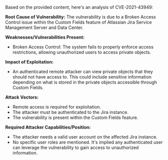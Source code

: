 Based on the provided content, here's an analysis of CVE-2021-43949:

**Root Cause of Vulnerability:**
The vulnerability is due to a Broken Access Control issue within the Custom Fields feature of Atlassian Jira Service Management Server and Data Center.

**Weaknesses/Vulnerabilities Present:**
- Broken Access Control: The system fails to properly enforce access restrictions, allowing unauthorized users to access private objects.

**Impact of Exploitation:**
- An authenticated remote attacker can view private objects that they should not have access to. This could include sensitive information depending on what is stored in the private objects accessible through Custom Fields.

**Attack Vectors:**
- Remote access is required for exploitation.
- The attacker must be authenticated to the Jira instance.
- The vulnerability is present within the Custom Fields feature.

**Required Attacker Capabilities/Position:**
- The attacker needs a valid user account on the affected Jira instance.
- No specific user roles are mentioned. It's implied any authenticated user can leverage the vulnerability to gain access to unauthorized information.